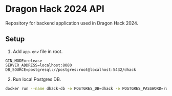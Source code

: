 # Dragon Hack 2024 API
Repository for backend application used in Dragon Hack 2024.

## Setup
1. Add `app.env` file in root.
```
GIN_MODE=release
SERVER_ADDRESS=localhost:8080
DB_SOURCE=postgresql://postgres:root@localhost:5432/dhack
```
2. Run local Postgres DB.
```bash
docker run --name dhack-db -e POSTGRES_DB=dhack -e POSTGRES_PASSWORD=root -p 5432:5432 -d postgres:alpine
```